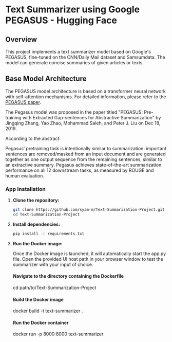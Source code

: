 # Text Summarizer using Google PEGASUS - Hugging Face

## Overview

This project implements a text summarizer model based on Google's PEGASUS, fine-tuned on the CNN/Daily Mail dataset and Samsumdata. The model can generate concise summaries of given articles or texts.

## Base Model Architecture

The PEGASUS model architecture is based on a transformer neural network with self-attention mechanisms. For detailed information, please refer to the [PEGASUS paper](https://arxiv.org/abs/1912.08777).

The Pegasus model was proposed in the paper titled "PEGASUS: Pre-training with Extracted Gap-sentences for Abstractive Summarization" by Jingqing Zhang, Yao Zhao, Mohammad Saleh, and Peter J. Liu on Dec 18, 2019.

According to the abstract:

Pegasus’ pretraining task is intentionally similar to summarization: important sentences are removed/masked from an input document and are generated together as one output sequence from the remaining sentences, similar to an extractive summary.
Pegasus achieves state-of-the-art summarization performance on all 12 downstream tasks, as measured by ROUGE and human evaluation.

### App Installation

1. **Clone the repository:**

    ```bash
    git clone https://github.com/syam-m/Text-Summarization-Project.git
    cd Text-Summarization-Project

    ```

2. **Install dependencies:**

    ```bash
    pip install -r requirements.txt
    ```

3. **Run the Docker image:** 

    Once the Docker image is launched, it will automatically start the app.py file. Open the provided UI host path in your browser window to test the summarizer with your input of choice.

    #### Navigate to the directory containing the Dockerfile
    cd path/to/Text-Summarization-Project

    #### Build the Docker image
    docker build -t text-summarizer .

    #### Run the Docker container
    docker run -p 8000:8000 text-summarizer


